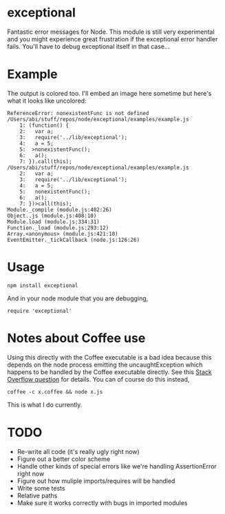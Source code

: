 exceptional
===========

Fantastic error messages for Node. This module is still very experimental and you might experience great frustration if the exceptional error handler fails. You'll have to debug exceptional itself in that case...

Example
=======

The output is colored too. I'll embed an image here sometime but here's what it looks like uncolored:

```
ReferenceError: nonexistentFunc is not defined
/Users/abi/stuff/repos/node/exceptional/examples/example.js
	1: (function() {
	2:   var a;
	3:   require('../lib/exceptional');
	4:   a = 5;
	5:  >nonexistentFunc();
	6:   a();
	7: }).call(this);
/Users/abi/stuff/repos/node/exceptional/examples/example.js
	2:   var a;
	3:   require('../lib/exceptional');
	4:   a = 5;
	5:   nonexistentFunc();
	6:   a();
	7: })>call(this);
Module._compile (module.js:402:26)
Object..js (module.js:408:10)
Module.load (module.js:334:31)
Function._load (module.js:293:12)
Array.<anonymous> (module.js:421:10)
EventEmitter._tickCallback (node.js:126:26)
```

Usage
=====

`npm install exceptional`

And in your node module that you are debugging,

`require 'exceptional'`

Notes about Coffee use
======================

Using this directly with the Coffee executable is a bad idea because this depends on the node process emitting the uncaughtException which happens to be handled by the Coffee executable directly. See this [Stack Overflow question](http://stackoverflow.com/questions/6346291/nodejs-and-coffeescript-coffee-executable-not-behaving-the-same/6350100#6350100) for details. You can of course do this instead,

`coffee -c x.coffee && node x.js`

This is what I do currently.

TODO
====

* Re-write all code (it's really ugly right now)
* Figure out a better color scheme
* Handle other kinds of special errors like we're handling AssertionError right now
* Figure out how muliple imports/requires will be handled
* Write some tests
* Relative paths
* Make sure it works correctly with bugs in imported modules